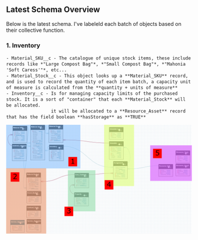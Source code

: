 ## Latest Schema Overview
Below is the latest schema. I've labeleld each batch of objects based on their collective function.
  ### 1. Inventory
    - Material_SKU__c - The catalogue of unique stock items, these include records like *"Large Compost Bag"*, *"Small Compost Bag"*, *"Mahonia 'Soft Caress'"*, etc...
    - Material_Stock__c - This object looks up a **Material_SKU** record, and is used to record the quantity of each item batch, a capacity unit of measure is calculated from the **quantity + units of measure**
    - Inventory__c - Is for managing capacity limits of the purchased stock. It is a sort of "container" that each **Material_Stock** will be allocated.
                     it will be allocated to a **Resource_Asset** record that has the field boolean **hasStorage** as **TRUE**

![Latest Schema](https://github.com/Rwb3n/SF-Boxfresh-app/blob/main/img/19-3-25-latest.png)

